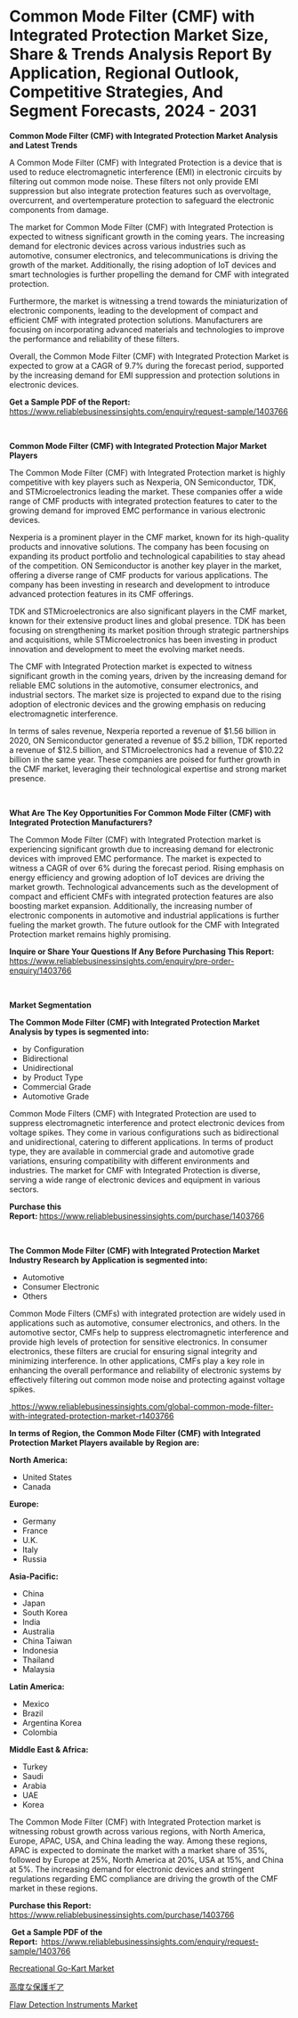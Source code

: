 <p><h1>Common Mode Filter (CMF) with Integrated Protection Market Size, Share & Trends Analysis Report By Application, Regional Outlook, Competitive Strategies, And Segment Forecasts, 2024 - 2031</h1></p><p><strong>Common Mode Filter (CMF) with Integrated Protection Market Analysis and Latest Trends</strong></p>
<p><p>A Common Mode Filter (CMF) with Integrated Protection is a device that is used to reduce electromagnetic interference (EMI) in electronic circuits by filtering out common mode noise. These filters not only provide EMI suppression but also integrate protection features such as overvoltage, overcurrent, and overtemperature protection to safeguard the electronic components from damage.</p><p>The market for Common Mode Filter (CMF) with Integrated Protection is expected to witness significant growth in the coming years. The increasing demand for electronic devices across various industries such as automotive, consumer electronics, and telecommunications is driving the growth of the market. Additionally, the rising adoption of IoT devices and smart technologies is further propelling the demand for CMF with integrated protection.</p><p>Furthermore, the market is witnessing a trend towards the miniaturization of electronic components, leading to the development of compact and efficient CMF with integrated protection solutions. Manufacturers are focusing on incorporating advanced materials and technologies to improve the performance and reliability of these filters.</p><p>Overall, the Common Mode Filter (CMF) with Integrated Protection Market is expected to grow at a CAGR of 9.7% during the forecast period, supported by the increasing demand for EMI suppression and protection solutions in electronic devices.</p></p>
<p><strong>Get a Sample PDF of the Report:&nbsp;</strong> <a href="https://www.reliablebusinessinsights.com/enquiry/request-sample/1403766">https://www.reliablebusinessinsights.com/enquiry/request-sample/1403766</a></p>
<p>&nbsp;</p>
<p><strong>Common Mode Filter (CMF) with Integrated Protection Major Market Players</strong></p>
<p><p>The Common Mode Filter (CMF) with Integrated Protection market is highly competitive with key players such as Nexperia, ON Semiconductor, TDK, and STMicroelectronics leading the market. These companies offer a wide range of CMF products with integrated protection features to cater to the growing demand for improved EMC performance in various electronic devices.</p><p>Nexperia is a prominent player in the CMF market, known for its high-quality products and innovative solutions. The company has been focusing on expanding its product portfolio and technological capabilities to stay ahead of the competition. ON Semiconductor is another key player in the market, offering a diverse range of CMF products for various applications. The company has been investing in research and development to introduce advanced protection features in its CMF offerings.</p><p>TDK and STMicroelectronics are also significant players in the CMF market, known for their extensive product lines and global presence. TDK has been focusing on strengthening its market position through strategic partnerships and acquisitions, while STMicroelectronics has been investing in product innovation and development to meet the evolving market needs.</p><p>The CMF with Integrated Protection market is expected to witness significant growth in the coming years, driven by the increasing demand for reliable EMC solutions in the automotive, consumer electronics, and industrial sectors. The market size is projected to expand due to the rising adoption of electronic devices and the growing emphasis on reducing electromagnetic interference.</p><p>In terms of sales revenue, Nexperia reported a revenue of $1.56 billion in 2020, ON Semiconductor generated a revenue of $5.2 billion, TDK reported a revenue of $12.5 billion, and STMicroelectronics had a revenue of $10.22 billion in the same year. These companies are poised for further growth in the CMF market, leveraging their technological expertise and strong market presence.</p></p>
<p>&nbsp;</p>
<p><strong>What Are The Key Opportunities For Common Mode Filter (CMF) with Integrated Protection Manufacturers?</strong></p>
<p><p>The Common Mode Filter (CMF) with Integrated Protection market is experiencing significant growth due to increasing demand for electronic devices with improved EMC performance. The market is expected to witness a CAGR of over 6% during the forecast period. Rising emphasis on energy efficiency and growing adoption of IoT devices are driving the market growth. Technological advancements such as the development of compact and efficient CMFs with integrated protection features are also boosting market expansion. Additionally, the increasing number of electronic components in automotive and industrial applications is further fueling the market growth. The future outlook for the CMF with Integrated Protection market remains highly promising.</p></p>
<p><strong>Inquire or Share Your Questions If Any Before Purchasing This Report:</strong> <a href="https://www.reliablebusinessinsights.com/enquiry/pre-order-enquiry/1403766">https://www.reliablebusinessinsights.com/enquiry/pre-order-enquiry/1403766</a></p>
<p>&nbsp;</p>
<p><strong>Market Segmentation</strong></p>
<p><strong>The Common Mode Filter (CMF) with Integrated Protection Market Analysis by types is segmented into:</strong></p>
<p><ul><li>by Configuration</li><li>Bidirectional</li><li>Unidirectional</li><li>by Product Type</li><li>Commercial Grade</li><li>Automotive Grade</li></ul></p>
<p><p>Common Mode Filters (CMF) with Integrated Protection are used to suppress electromagnetic interference and protect electronic devices from voltage spikes. They come in various configurations such as bidirectional and unidirectional, catering to different applications. In terms of product type, they are available in commercial grade and automotive grade variations, ensuring compatibility with different environments and industries. The market for CMF with Integrated Protection is diverse, serving a wide range of electronic devices and equipment in various sectors.</p></p>
<p><strong>Purchase this Report:&nbsp;</strong><a href="https://www.reliablebusinessinsights.com/purchase/1403766">https://www.reliablebusinessinsights.com/purchase/1403766</a></p>
<p>&nbsp;</p>
<p><strong>The Common Mode Filter (CMF) with Integrated Protection Market Industry Research by Application is segmented into:</strong></p>
<p><ul><li>Automotive</li><li>Consumer Electronic</li><li>Others</li></ul></p>
<p><p>Common Mode Filters (CMFs) with integrated protection are widely used in applications such as automotive, consumer electronics, and others. In the automotive sector, CMFs help to suppress electromagnetic interference and provide high levels of protection for sensitive electronics. In consumer electronics, these filters are crucial for ensuring signal integrity and minimizing interference. In other applications, CMFs play a key role in enhancing the overall performance and reliability of electronic systems by effectively filtering out common mode noise and protecting against voltage spikes.</p></p>
<p><a href="https://www.reliablebusinessinsights.com/global-common-mode-filter-with-integrated-protection-market-r1403766">&nbsp;https://www.reliablebusinessinsights.com/global-common-mode-filter-with-integrated-protection-market-r1403766</a></p>
<p><strong>In terms of Region, the Common Mode Filter (CMF) with Integrated Protection Market Players available by Region are:</strong></p>
<p>
    <p> <strong> North America: </strong>
        <ul>
            <li>United States</li>
            <li>Canada</li>
        </ul>
        </p> 
    <p> <strong> Europe: </strong>
        <ul>
            <li>Germany</li>
            <li>France</li>
            <li>U.K.</li>
            <li>Italy</li>
            <li>Russia</li>
        </ul>
        </p> 
    <p> <strong> Asia-Pacific: </strong>
        <ul>
            <li>China</li>
            <li>Japan</li>
            <li>South Korea</li>
            <li>India</li>
            <li>Australia</li>
            <li>China Taiwan</li>
            <li>Indonesia</li>
            <li>Thailand</li>
            <li>Malaysia</li>
        </ul>
        </p> 
    <p> <strong> Latin America: </strong>
        <ul>
            <li>Mexico</li>
            <li>Brazil</li>
            <li>Argentina Korea</li>
            <li>Colombia</li>
        </ul>
        </p> 
    <p> <strong> Middle East & Africa: </strong>
        <ul>
            <li>Turkey</li>
            <li>Saudi</li>
            <li>Arabia</li>
            <li>UAE</li>
            <li>Korea</li>
        </ul>
    </p>
    </p>
<p><p>The Common Mode Filter (CMF) with Integrated Protection market is witnessing robust growth across various regions, with North America, Europe, APAC, USA, and China leading the way. Among these regions, APAC is expected to dominate the market with a market share of 35%, followed by Europe at 25%, North America at 20%, USA at 15%, and China at 5%. The increasing demand for electronic devices and stringent regulations regarding EMC compliance are driving the growth of the CMF market in these regions.</p></p>
<p><strong>Purchase this Report: </strong><a href="https://www.reliablebusinessinsights.com/purchase/1403766">https://www.reliablebusinessinsights.com/purchase/1403766</a></p>
<p>&nbsp;<strong>Get a Sample PDF of the Report:&nbsp;&nbsp;</strong><a href="https://www.reliablebusinessinsights.com/enquiry/request-sample/1403766">https://www.reliablebusinessinsights.com/enquiry/request-sample/1403766</a></p>
<p><strong></strong></p>
<p><p><a href="https://github.com/mdmisese/Market-Research-Report-List-1/blob/main/recreational-go-kart-market.md">Recreational Go-Kart Market</a></p><p><a href="https://github.com/RudyBoyer2017/Market-Research-Report-List-1/blob/main/2731970114434.md">高度な保護ギア</a></p><p><a href="https://view.publitas.com/reportprime-1/analyzing-flaw-detection-instruments-market-dynamics-and-growth-drivers-and-forecasted-for-period-from-2024-to-2031/">Flaw Detection Instruments Market</a></p></p>